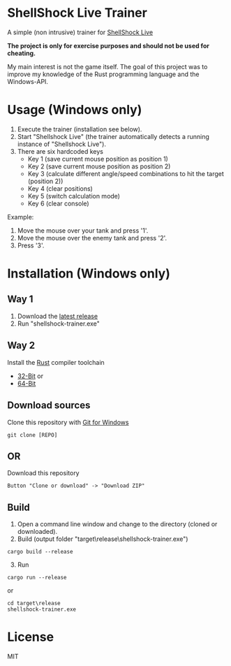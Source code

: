# ShellShock Live Trainer
A simple (non intrusive) trainer for [ShellShock Live](http://www.shellshocklive.com)

**The project is only for exercise purposes and should not be used for cheating.**

My main interest is not the game itself. The goal of this project was to improve my knowledge of the Rust programming language and the Windows-API.

# Usage (Windows only)

1. Execute the trainer (installation see below).
2. Start "Shellshock Live" (the trainer automatically detects a running instance of "Shellshock Live").
3. There are six hardcoded keys
    * Key 1 (save current mouse position as position 1)
    * Key 2 (save current mouse position as position 2)
    * Key 3 (calculate different angle/speed combinations to hit the target (position 2))
    * Key 4 (clear positions)
    * Key 5 (switch calculation mode)
    * Key 6 (clear console)

Example:
1. Move the mouse over your tank and press '1'.
2. Move the mouse over the enemy tank and press '2'.
3. Press '3'.

# Installation (Windows only)

## Way 1
1. Download the [latest release](https://github.com/keplerHaloxx/shellshock-trainer/releases/latest/download/shellshock-trainer.exe)
2. Run "shellshock-trainer.exe"

## Way 2
Install the [Rust](https://www.rust-lang.org) compiler toolchain

- [32-Bit](https://static.rust-lang.org/dist/rust-1.12.1-i686-pc-windows-gnu.msi) or
- [64-Bit](https://static.rust-lang.org/dist/rust-1.12.1-x86_64-pc-windows-gnu.msi)

## Download sources

Clone this repository with [Git for Windows](https://git-scm.com)
```
git clone [REPO]
```

## OR

Download this repository
```
Button "Clone or download" -> "Download ZIP"
```

## Build
1. Open a command line window and change to the directory (cloned or downloaded).
2. Build (output folder "target\release\shellshock-trainer.exe")
```
cargo build --release
```

3. Run
```
cargo run --release
```

or

```
cd target\release
shellshock-trainer.exe
```

# License
MIT
